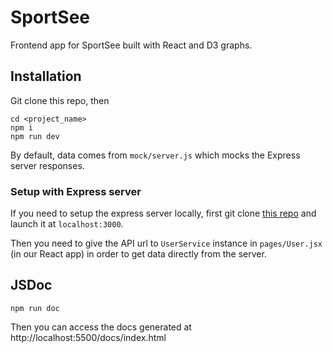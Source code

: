 # SportSee

Frontend app for SportSee built with React and D3 graphs.

## Installation

Git clone this repo, then

```
cd <project_name>
npm i
npm run dev
```

By default, data comes from `mock/server.js` which mocks the Express server responses.

### Setup with Express server

If you need to setup the express server locally, first git clone [this repo](https://github.com/OpenClassrooms-Student-Center/P9-front-end-dashboard) and launch it at `localhost:3000`.

Then you need to give the API url to `UserService` instance in `pages/User.jsx` (in our React app) in order to get data directly from the server.

## JSDoc

```
npm run doc
```

Then you can access the docs generated at http://localhost:5500/docs/index.html
